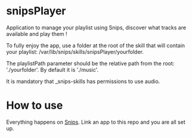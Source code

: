 # snipsPlayer

Application to manage your playlist using Snips, discover what tracks are available and play them !

To fully enjoy the app, use a folder at the root of the skill that will contain your playlist: /var/lib/snips/skills/snipsPlayer/yourfolder.

The playlistPath parameter should be the relative path from the root: './yourfolder'. By default it is './music'.

It is mandatory that _snips-skills has permissions to use audio.

# How to use

Everything happens on [Snips](https://snips.ai/). Link an app to this repo and you are all set up.
